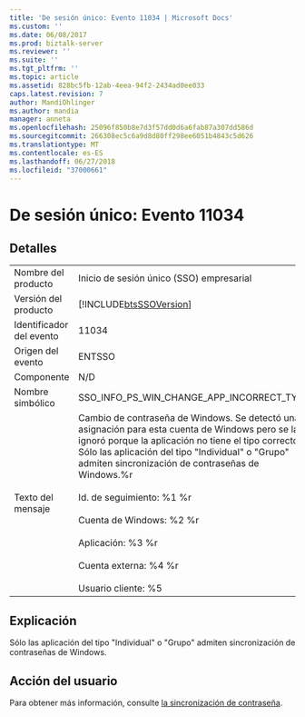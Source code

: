 ```yaml
---
title: 'De sesión único: Evento 11034 | Microsoft Docs'
ms.custom: ''
ms.date: 06/08/2017
ms.prod: biztalk-server
ms.reviewer: ''
ms.suite: ''
ms.tgt_pltfrm: ''
ms.topic: article
ms.assetid: 828bc5fb-12ab-4eea-94f2-2434ad0ee033
caps.latest.revision: 7
author: MandiOhlinger
ms.author: mandia
manager: anneta
ms.openlocfilehash: 25096f850b8e7d3f57dd0d6a6fab87a307dd586d
ms.sourcegitcommit: 266308ec5c6a9d8d80ff298ee6051b4843c5d626
ms.translationtype: MT
ms.contentlocale: es-ES
ms.lasthandoff: 06/27/2018
ms.locfileid: "37000661"
---
```

# <a name="single-sign-on-event-11034"></a>De sesión único: Evento 11034
## <a name="details"></a>Detalles  
  
|                 |                                                                                                                                                                                                                                                                                                                                                                                         |
|-----------------|-----------------------------------------------------------------------------------------------------------------------------------------------------------------------------------------------------------------------------------------------------------------------------------------------------------------------------------------------------------------------------------------|
|  Nombre del producto   |                                                                                                                                                                                Inicio de sesión único (SSO) empresarial                                                                                                                                                                                |
| Versión del producto |                                                                                                                                                               [!INCLUDE[btsSSOVersion](../includes/btsssoversion-md.md)]                                                                                                                                                                |
|    Identificador del evento     |                                                                                                                                                                                          11034                                                                                                                                                                                          |
|  Origen del evento   |                                                                                                                                                                                         ENTSSO                                                                                                                                                                                          |
|    Componente    |                                                                                                                                                                                           N/D                                                                                                                                                                                           |
|  Nombre simbólico  |                                                                                                                                                                        SSO_INFO_PS_WIN_CHANGE_APP_INCORRECT_TYPE                                                                                                                                                                        |
|  Texto del mensaje   | Cambio de contraseña de Windows. Se detectó una asignación para esta cuenta de Windows pero se la ignoró porque la aplicación no tiene el tipo correcto. Sólo las aplicación del tipo "Individual" o "Grupo" admiten sincronización de contraseñas de Windows.%r<br /><br /> Id. de seguimiento: %1 %r<br /><br /> Cuenta de Windows: %2 %r<br /><br /> Aplicación: %3 %r<br /><br /> Cuenta externa: %4 %r<br /><br /> Usuario cliente: %5 |
  
## <a name="explanation"></a>Explicación  
 Sólo las aplicación del tipo "Individual" o "Grupo" admiten sincronización de contraseñas de Windows.  
  
## <a name="user-action"></a>Acción del usuario  
 Para obtener más información, consulte [la sincronización de contraseña](../core/password-synchronization2.md).